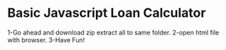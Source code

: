 # Basic Javascript Loan Calculator
 
1-Go ahead and download zip extract all to same folder.
2-open html file with browser.
3-Have Fun!
